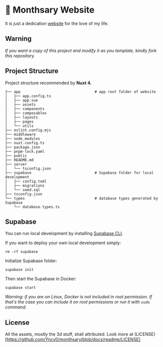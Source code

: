 # 💖 Monthsary Website 
It is just a dedication [website](https://monthsary-web.nuxt.dev/) for the love of my life.

## Warning
*If you want a copy of this project and modify it as you template, kindly fork this repository.*

## Project Structure
Project structure recommended by **Nuxt 4.**
```
├── app                                  # app root folder of website
│   ├── app.config.ts          
│   ├── app.vue
│   ├── assets
│   ├── components
│   ├── composables
│   ├── layouts
│   ├── pages
│   └── utils
├── eslint.config.mjs
├── middleware
├── node_modules
├── nuxt.config.ts
├── package.json
├── pnpm-lock.yaml
├── public
├── README.md
├── server
│   └── tsconfig.json
├── supabase                             # Supabase folder for local development
│   ├── config.toml
│   ├── migrations
│   └── seed.sql
├── tsconfig.json
└── types                                # database types generated by Supabase
    └── database.types.ts
```

## Supabase
You can run local development by installing [Supabase CLI](https://supabase.com/docs/guides/local-development/cli/getting-started).

If you want to deploy your own local development simply:
```
rm -rf supabase
```

Initialize Supabase folder:
```
supabase init
```

Then start the Supabase in Docker:
```
supabase start
```

*Warning: if you are on Linux, Docker is not included in root permission. If that's the case you can include it on root permissions or run it with ```sudo``` command.*

## License
All the assets, mostly the 3d stuff, shall attributed. Look more at (LICENSE)[https://github.com/Yncy0/monthsary/blob/docs/readme/LICENSE]
